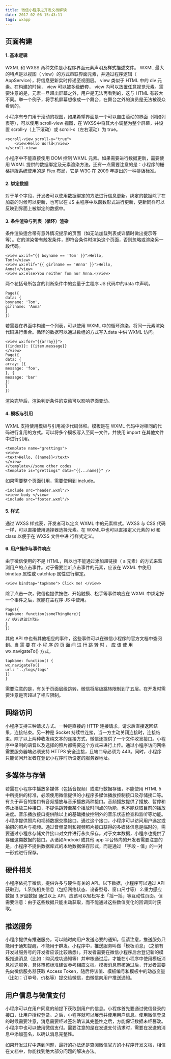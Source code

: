 ```yaml
---
title: 微信小程序之开发文档解读
date: 2017-02-06 15:43:11
tags: wxapp
---
```

## 页面构建
#### 1. 基本逻辑
WXML 和 WXSS 两种文件是小程序界面元素声明及样式描述文件。 WXML 最大的特点是以视图（ view）的方式串联界面元素，并通过程序逻辑（ AppService），将信息更新实时传递至视图层。
view 类似于 HTML 中的 div 元素。在构建的时候， view 可以被多级嵌套， view 内可以放置任意视觉元素。需要注意的是，元素一旦超出屏幕之外，用户是无法再看到的，这与 HTML 有较大不同。举一个例子，将手机屏幕想像成一个舞台，在舞台之外的演员是无法被观众看到的。

小程序有专门用于滚动的视图，如果希望界面是一个可以自由滚动的界面（例如列表等），可以使用 scroll-view 视图，在 WXSS中将其大小调整为整个屏幕，并设置 scroll-y（上下滚动）或
scroll-x（左右滚动）为 true。
```
<scroll-view scroll-y="true">
    <view>Hello World</view>
</scroll-view>
```
小程序中不能直接使用 DOM 控制 WXML 元素。如果需要进行数据更新，需要使用 WXML 提供的数据绑定及元素渲染方法。还有一点需要注意的是：小程序的栅格排版系统使用的是 Flex
布局，它是 W3C 在 2009 年提出的一种排版标准。
#### 2. 绑定数据
对于单个字段，开发者可以使用数据绑定的方法进行信息更新。绑定的数据除了在加载的时候可以更新，也可以在 JS 主程序中以函数形式进行更新，更新同样可以反映到界面上被绑定的数据中。

#### 3. 条件渲染与列表（循环）渲染
条件渲染适合带有意外情况提示的页面（如无法加载列表或详情时做出提示等等）。它的渲染带有触发条件，即符合条件时渲染这个页面，否则忽略或渲染另一段代码。
```
<view wx:if="{{ boyname == 'Tom' }}">Hello,
Tom!</view>
<view wx:elif="{{ girlname == 'Anna' }}">Hello,
Anna!</view>
<view wx:else>You neither Tom nor Anna.</view>
```
两个花括号所包含的判断条件中的变量于主程序 JS 代码中的data 中声明。
```
Page({
data: {
boyname: 'Tom',
girlname: 'Anna'
}
})
```
若需要在界面中构建一个列表，可以使用 WXML 中的循环渲染，将同一元素渲染代码进行集合。循环的数据可以通过数组的方式写入data 中供 WXML 访问。
```
<view wx:for="{{array}}">
{{index}}: {{item.message}}
</view>
Page({
data: {
array: [{
message: 'foo',
}, {
message: 'bar'
}]
}
})
```
渲染完毕后，渲染判断条件的变动可以影响界面变动。

#### 4. 模板与引用
WXML 支持使用模板与引用减少代码体积。模板是在 WXML 代码中对相同的代码进行复用的方式。可以将多个模板写入至同一文件，并使用 import 在其他文件中进行引用。
```
<template name="grettings">
<view>
<text>Hello, {{name}}</text>
</view>
</template>//some other codes
<template is="grettings" data="{{...name}}" />
```
如果需要整个页面引用，需要使用到 include。
```
<include src="header.wxml"/>
<view> body </view>
<include src="footer.wxml"/>
```

#### 5. 样式
通过 WXSS 样式表，开发者可以定义 WXML 中的元素样式。WXSS 与 CSS 代码一样，可以直接使用选择器选择元素。在 WXML中也可以直接定义元素的 id 和 class 以便于在 WXSS 文件中进
行样式定义。

#### 6. 用户操作与事件响应
由于微信使用的不是 HTML，所以也不能通过添加超链接（ a 元素）的方式来监测用户的点击事件。对于需要监听点击事件的元素，应该在 WXML 中使用 bindtap 属性或 catchtap 属性进行绑定。
```
<view bindtap="tapName"> Click me! </view>
```
除了点击一次，微信也提供按住、开始触摸、松手等事件响应在 WXML 中绑定好一个事件之后，就能在主程序 JS 中使用。
```
Page({
tapName: function(someThingHere){
// 执行这部分代码
}
})
```
其他 API 中也有其他相应的事件，这些事件可以在微信小程序的官方文档中查阅到。当 需 要 在 小 程 序 的 页 面 间 进 行 跳 转 时 ， 应 该 使 用wx.navigateTo() 方式。
```
tapName: function() {
wx.navigateTo({
url: '../logs/logs'
})
}
```
需要注意的是，有关于页面层级跳转，微信将层级跳转限制到了五层。在开发时需要注意是否超过了相应限制。

## 网络访问
小程序支持三种请求方式。一种是直接的 HTTP 连接请求，请求后直接返回结果，连接结束。另一种是 Socket 持续性连接，当一方主动关闭连接时，连接结束。除了以上两种收发纯文本的连接方式，微信还提供了一个文件收发接口。小程序中录制的语音以及选择的照片都需要这个方式来进行上传。通过小程序访问网络需要服务器端必须支持 HTTPS 安全连接，且端口号必须为 443。同时，小程序只能访问开发者在登记小程序时所设定的服务器地址。

## 多媒体与存储
若需在小程序中播放多媒体（包括音视频）或进行数据存储，不能使用 HTML 5 中所提供的标准，必须使用微信提供的小程序多媒体播放控制接口及存储接口等。
有关于声音的接口有音频播放与音乐播放两种接口。音频播放提供了播放、暂停和停止播放三种接口，不提供跳转至某个播放时间点的功能，也不能获取目前的播放进度。音乐播放接口提供除以上的基础播放控制外的音乐状态检查和监听等功能。小程序提供照片和视频数据交换接口。通过这个接口，小程序可以访问用户选定或拍摄的照片与视频。通过音频录制和视频照片接口获得的多媒体信息是临时的，需要通过小程序存储文件接口对文件进行永久保存。对于文本数据，小程序也提供了存储这类数据的接口。从诸如Android 或其他 app 平台转向的开发者需要注意的是，小程序不提供数据库式的本地数据保存形式，而是通过 「字段 - 值」的一对一形式进行保存。

## 硬件相关
小程序依托于微信，提供许多与硬件有关的 API。以下数据，小程序可以通过 API 获取到。
1.系统相关信息（包括网络状态、设备型号、窗口尺寸等）
2.重力感应数据
3.罗盘数据
通过以上 API，应该可以轻松写出「摇一摇」等互动性页面。但需要注意：由于这些数据只能主动获取，而不能通过这些数值变化的回调实时获取。

## 推送服务
小程序提供有推送服务，可以随时向用户发送必要的通知。但请注意，推送服务只能用于通知提醒，不能用于群发。小程序中，推送服务叫做「模板消息」（之前有开发过服务号的开发者应该比较熟悉）。开发者需要在微信小程序后台登记新的模板推送消息（比如：购买成功通知等）并审核通过后，才能在小程序中使用模板消息推送服务，具体审核标准建议参考相应文档。模板消息审核通过后，开发者需要先向微信服务器获取 Access Token，随后将该值、模板编号和模板中的动态变量（比如：订单号、价格等）提交给微信，由微信向用户推送通知。

## 用户信息与微信支付
小程序可以在用户同意的前提下获取到用户的信息。小程序首先要通过微信登录的接口，让用户授权登录。之后，小程序就可以展示并使用用户信息。使用微信登录的时候需要注意，消息需要经过签名确认其完整性之后，方能保证数据未经篡改。小程序中也可以使用微信支付。需要注意的是在发送支付请求时，需要在发送的消息中添加签名，以确认消息完整性。

如果开发过程中遇到问题，最好的办法还是查阅微信官方的小程序开发文档，相信在文档中，你能找到绝大部分问题的解决办法。